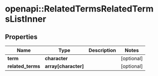 # openapi::RelatedTermsRelatedTermsListInner


## Properties
Name | Type | Description | Notes
------------ | ------------- | ------------- | -------------
**term** | **character** |  | [optional] 
**related_terms** | **array[character]** |  | [optional] 


